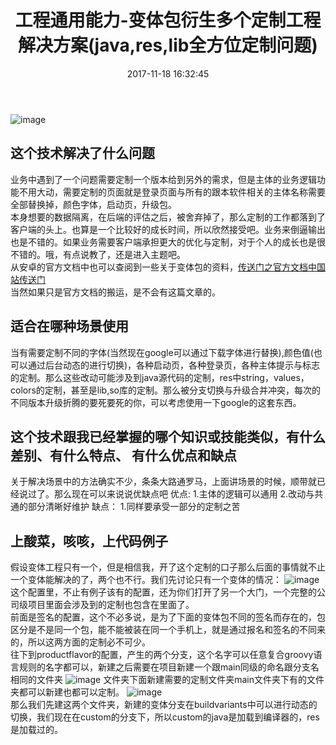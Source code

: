 ﻿---
title: 工程通用能力-变体包衍生多个定制工程解决方案(java,res,lib全方位定制问题)
date: 2017-11-18 16:32:45
tags: [工程,观点]
categories: android技能
---
![image](http://7xjiyb.com1.z0.glb.clouddn.com/%E5%B7%A5%E7%A8%8B%E5%AE%9A%E5%88%B6%E9%97%AE%E9%A2%98%E5%8F%98%E4%BD%93%E5%8C%85%E7%9A%84%E9%97%AE%E9%A2%98.png?imageMogr2/crop/900x500)<!-- more -->
## 这个技术解决了什么问题 ## 
业务中遇到了一个问题需要定制一个版本给到另外的需求，但是主体的业务逻辑功能不用大动，需要定制的页面就是登录页面与所有的跟本软件相关的主体名称需要全部替换掉，颜色字体，启动页，升级包。  
本身想要的数据隔离，在后端的评估之后，被舍弃掉了，那么定制的工作都落到了客户端的头上。也算是一个比较好的成长时间，所以欣然接受吧。业务来倒逼输出也是不错的。如果业务需要客户端承担更大的优化与定制，对于个人的成长也是很不错的。哦，有点说教了，还是进入主题吧。  
从安卓的官方文档中也可以查阅到一些关于变体包的资料，[传送门之官方文档中国站传送门](https://developer.android.google.cn/studio/build/build-variants.html)  
当然如果只是官方文档的搬运，是不会有这篇文章的。  

## 适合在哪种场景使用 ## 
当有需要定制不同的字体(当然现在google可以通过下载字体进行替换),颜色值(也可以通过后台动态的进行切换)，各种启动页，各种登录页，各种主体提示与标志的定制。那么这些改动可能涉及到java源代码的定制，res中string，values，colors的定制，甚至是lib,so库的定制。那么被分支切换与升级合并冲突，每次的不同版本升级折腾的要死要死的你，可以考虑使用一下google的这套东西。

## 这个技术跟我已经掌握的哪个知识或技能类似，有什么差别、有什么特点、 有什么优点和缺点  ##
关于解决场景中的方法确实不少，条条大路通罗马，上面讲场景的时候，顺带就已经说过了。那么现在可以来说说优缺点吧
优点:
1.主体的逻辑可以通用
2.改动与共通的部分清晰好维护
缺点：
1.同样要承受一部分的定制之苦

## 上酸菜，咳咳，上代码例子 ## 
假设变体工程只有一个，但是相信我，开了这个定制的口子那么后面的事情就不止一个变体能解决的了，两个也不行。我们先讨论只有一个变体的情况：
![image](http://7xjiyb.com1.z0.glb.clouddn.com/%E5%8F%98%E4%BD%93%E9%85%8D%E7%BD%AE.png?imageMogr2/crop/900x500)
这个配置里，不止有例子该有的配置，还为你们打开了另一个大门，一个完整的公司级项目里面会涉及到的定制也包含在里面了。  
前面是签名的配置，这个不必多说，是为了下面的变体包不同的签名而存在的，包区分是不是同一个包，能不能被装在同一个手机上，就是通过报名和签名的不同来的，所以这两方面的定制必不可少。  
往下到productflavor的配置，产生的两个分支，这个名字可以任意复合groovy语言规则的名字都可以，新建之后需要在项目新建一个跟main同级的命名跟分支名相同的文件夹
![image](http://7xjiyb.com1.z0.glb.clouddn.com/%E5%8F%98%E4%BD%93%E5%8C%85-%E6%96%B0%E5%BB%BA%E6%96%87%E4%BB%B6%E5%A4%B9.png?imageMogr2/crop/900x500)
文件夹下面新建需要的定制文件夹main文件夹下有的文件夹都可以新建也都可以定制。
![image](http://7xjiyb.com1.z0.glb.clouddn.com/%E5%8F%98%E4%BD%93%E6%96%B0%E5%BB%BA%E6%96%87%E4%BB%B6%E5%A4%B9-%E5%AE%9A%E5%88%B6%E9%A2%84%E7%95%99%E6%96%87%E4%BB%B6%E5%A4%B9.png)  
那么我们先建这两个文件夹，新建的变体分支在buildvariants中可以进行动态的切换，我们现在在custom的分支下，所以custom的java是加载到编译器的，res是加载过的。
